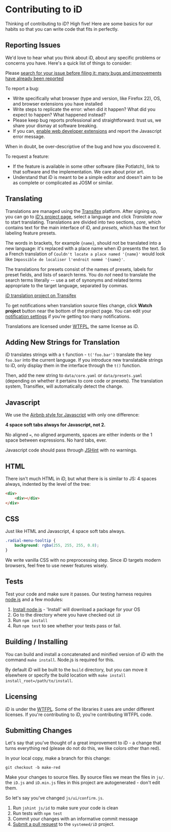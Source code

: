 # Contributing to iD

Thinking of contributing to iD? High five! Here are some basics for our habits
so that you can write code that fits in perfectly.

## Reporting Issues

We'd love to hear what you think about iD, about any specific problems or
concerns you have. Here's a quick list of things to consider:

Please [search for your issue before filing it: many bugs and improvements have already been reported](https://github.com/systemed/iD/issues/search?q=)

To report a bug:

* Write specifically what browser (type and version, like Firefox 22), OS, and browser extensions you have installed
* Write steps to replicate the error: when did it happen? What did you expect to happen? What happened instead?
* Please keep bug reports professional and straightforward: trust us, we share your dismay at software breaking.
* If you can, [enable web developer extensions](http://macwright.org/enable-web-developer-extensions/) and report the
  Javascript error message.

When in doubt, be over-descriptive of the bug and how you discovered it.

To request a feature:

* If the feature is available in some other software (like Potlatch), link to that software and the implementation.
  We care about prior art.
* Understand that iD is meant to be a simple editor and doesn't aim to be
  as complete or complicated as JOSM or similar.

## Translating

Translations are managed using the
[Transifex](https://www.transifex.com/projects/p/id-editor/) platform. After
signing up, you can go to [iD's project
page](https://www.transifex.com/projects/p/id-editor/), select a language and
click *Translate now* to start translating. Translations are divided into two
sections, *core*, which contains text for the main interface of iD, and
*presets*, which has the text for labeling feature presets.

The words in brackets, for example `{name}`, should not be translated into a
new language: it's replaced with a place name when iD presents the text. So a
French translation of `Couldn't locate a place named '{name}'` would look like
`Impossible de localiser l'endroit nommé '{name}'`.

The translations for presets consist of the names of presets, labels for
preset fields, and lists of search terms. You do _not_ need to translate the
search terms literally -- use a set of synonyms and related terms appropriate
to the target language, separated by commas.

[iD translation project on
Transifex](https://www.transifex.com/projects/p/id-editor/)

To get notifications when translation source files change, click **Watch
project** button near the bottom of the project page. You can edit your
[notification settings](https://www.transifex.com/settings/notices/) if you're
getting too many notifications.

Translations are licensed under
[WTFPL](https://raw.github.com/systemed/iD/master/LICENSE), the same license
as iD.

## Adding New Strings for Translation

iD translates strings with a `t` function - `t('foo.bar')` translate the key
`foo.bar` into the current language. If you introduce new translatable strings
to iD, only display them in the interface through the `t()` function.

Then, add the new string to `data/core.yaml` or `data/presets.yaml` (depending
on whether it pertains to core code or presets). The translation system,
Transiflex, will automatically detect the change.

## Javascript

We use the [Airbnb style for Javascript](https://github.com/airbnb/javascript) with
only one difference:

**4 space soft tabs always for Javascript, not 2.**

No aligned `=`, no aligned arguments, spaces are either indents or the 1
space between expressions. No hard tabs, ever.

Javascript code should pass through [JSHint](http://www.jshint.com/) with no
warnings.

## HTML

There isn't much HTML in iD, but what there is is similar to JS: 4 spaces
always, indented by the level of the tree:

```html
<div>
    <div></div>
</div>
```

## CSS

Just like HTML and Javascript, 4 space soft tabs always.

```css
.radial-menu-tooltip {
    background: rgba(255, 255, 255, 0.8);
}
```

We write vanilla CSS with no preprocessing step. Since iD targets modern browsers,
feel free to use newer features wisely.

## Tests

Test your code and make sure it passes. Our testing harness requires [node.js](http://nodejs.org/)
and a few modules:

1. [Install node.js](http://nodejs.org/) - 'Install' will download a package for your OS
2. Go to the directory where you have checked out `iD`
3. Run `npm install`
4. Run `npm test` to see whether your tests pass or fail.

## Building / Installing

You can build and install a concatenated and minified version of iD with the command `make install`.
Node.js is required for this.

By default iD will be built to the `build` directory, but you can move it elsewhere or specify the
build location with `make install install_root=/path/to/install`.

## Licensing

iD is under the [WTFPL](http://www.wtfpl.net/). Some of the libraries it uses
are under different licenses. If you're contributing to iD, you're contributing
WTFPL code.

## Submitting Changes

Let's say that you've thought of a great improvement to iD - a change that
turns everything red (please do not do this, we like colors other than red).

In your local copy, make a branch for this change:

    git checkout -b make-red

Make your changes to source files. By source files we mean the files in `js/`.
the `iD.js` and `iD.min.js` files in this project are autogenerated - don't edit
them.

So let's say you've changed `js/ui/confirm.js`.

1. Run `jshint js/id` to make sure your code is clean
2. Run tests with `npm test`
3. Commit your changes with an informative commit message
4. [Submit a pull request](https://help.github.com/articles/using-pull-requests) to the `systemed/iD` project.
